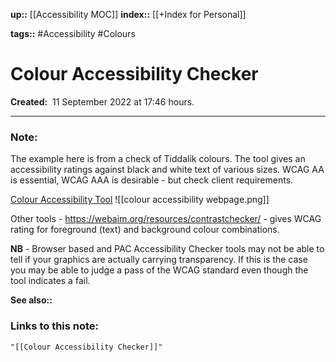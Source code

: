 **up::** [[Accessibility MOC]]
**index::** [[+Index for Personal]]
 

**tags::** #Accessibility #Colours

# Colour Accessibility Checker

**Created:**  11 September 2022 at  17:46 hours.

___
### Note:
The example here is from  a check of Tiddalik colours. The tool gives an accessibility ratings against black and white text of various sizes.
WCAG AA is essential, WCAG AAA is desirable - but check client requirements.

[Colour Accessibility Tool](https://material.io/resources/color/#!/?view.left=1&view.right=0&primary.color=045958&secondary.color=95c83d)
![[colour accessibility webpage.png]]

Other tools - https://webaim.org/resources/contrastchecker/ - gives WCAG rating for foreground (text) and background colour combinations.

**NB** - Browser based and PAC Accessibility Checker tools may not be able to tell if your graphics are actually carrying transparency. If this is the case you may be able to judge a pass of the WCAG standard even though the tool indicates a fail. 

**See also::** 

### Links to this note:
```query
"[[Colour Accessibility Checker]]"
```


